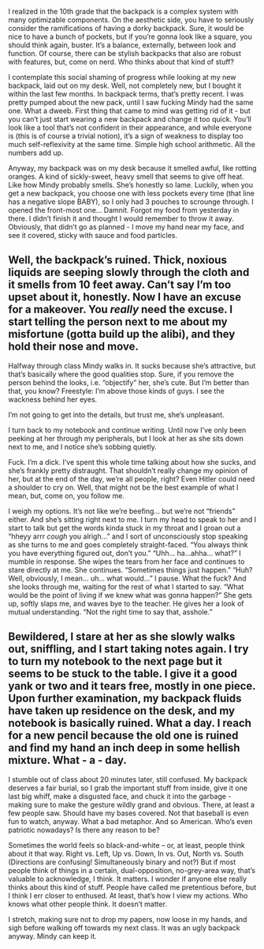 I realized in the 10th grade that the backpack is a complex system with many optimizable components. On the aesthetic side, you have to seriously consider the ramifications of having a dorky backpack. Sure, it would be nice to have a bunch of pockets, but if you’re gonna look like a square, you should think again, buster. It’s a balance, externally, between look and function. Of course, there can be stylish backpacks that also are robust with features, but, come on nerd. Who thinks about that kind of stuff?

I contemplate this social shaming of progress while looking at my new backpack, laid out on my desk. Well, not completely new, but I bought it within the last few months. In backpack terms, that’s pretty recent. I was pretty pumped about the new pack, until I saw fucking Mindy had the same one. What a dweeb. First thing that came to mind was getting rid of it - but you can’t just start wearing a new backpack and change it too quick. You’ll look like a tool that’s not confident in their appearance, and while everyone is (this is of course a trivial notion), it’s a sign of weakness to display too much self-reflexivity at the same time. Simple high school arithmetic. All the numbers add up.

Anyway, my backpack was on my desk because it smelled awful, like rotting oranges. A kind of sickly-sweet, heavy smell that seems to give off heat. Like how Mindy probably smells. She’s honestly so lame. Luckily, when you get a new backpack, you choose one with less pockets every time (that line has a negative slope BABY), so I only had 3 pouches to scrounge through. I opened the front-most one… Damnit. Forgot my food from yesterday in there. I didn’t finish it and thought I would remember to throw it away. Obviously, that didn’t go as planned - I move my hand near my face, and see it covered, sticky with sauce and food particles.

Well, the backpack’s ruined. Thick, noxious liquids are seeping slowly through the cloth and it smells from 10 feet away. Can’t say I’m too upset about it, honestly. Now I have an excuse for a makeover. You *really* need the excuse. I start telling the person next to me about my misfortune (gotta build up the alibi), and they hold their nose and move.
-
Halfway through class Mindy walks in. It sucks because she’s attractive, but that’s basically where the good qualities stop. Sure, if you remove the person behind the looks, i.e. “objectify” her, she’s cute. But I’m better than that, you know? Freestyle:
  I’m above those kinds of guys. 
  I see the wackness behind her eyes.

I’m not going to get into the details, but trust me, she’s unpleasant. 

I turn back to my notebook and continue writing. Until now I’ve only been peeking at her through my peripherals, but I look at her as she sits down next to me, and I notice she’s sobbing quietly.

Fuck. I’m a dick. I’ve spent this whole time talking about how she sucks, and she’s frankly pretty distraught. That shouldn’t really change my opinion of her, but at the end of the day, we’re all people, right? Even Hitler could need a shoulder to cry on. Well, that might not be the best example of what I mean, but, come on, you follow me. 

I weigh my options. It’s not like we’re beefing… but we’re not “friends” either. And she’s sitting right next to me. I turn my head to speak to her and I start to talk but get the words kinda stuck in my throat and I groan out a “hheyy arrr *cough* you alrigh…” and I sort of unconsciously stop speaking as she turns to me and goes completely straight-faced. 
“You always think you have everything figured out, don’t you.”
“Uhh… ha…ahha… what?” I mumble in response. She wipes the tears from her face and continues to stare directly at me.
She continues. “Sometimes things just happen.”
“Huh? Well, obviously, I mean… uh… what would…” 
I pause. What the fuck? And she looks through me, waiting for the rest of what I started to say.
“What would be the point of living if we knew what was gonna happen?”
She gets up, softly slaps me, and waves bye to the teacher. He gives her a look of mutual understanding. “Not the right time to say that, asshole.” 

Bewildered, I stare at her as she slowly walks out, sniffling, and I start taking notes again. I try to turn my notebook to the next page but it seems to be stuck to the table. I give it a good yank or two and it tears free, mostly in one piece. Upon further examination, my backpack fluids have taken up residence on the desk, and my notebook is basically ruined. What a day. I reach for a new pencil because the old one is ruined and find my hand an inch deep in some hellish mixture. What - a - day.
-
I stumble out of class about 20 minutes later, still confused. My backpack deserves a fair burial, so I grab the important stuff from inside, give it one last big whiff, make a disgusted face, and chuck it into the garbage - making sure to make the gesture wildly grand and obvious. There, at least a few people saw. Should have my bases covered. Not that baseball is even fun to watch, anyway. What a bad metaphor. And so American. Who’s even patriotic nowadays? Is there any reason to be? 

Sometimes the world feels so black-and-white – or, at least, people think about it that way. Right vs. Left, Up vs. Down, In vs. Out, North vs. South (Directions are confusing! Simultaneously binary and not?) But if most people think of things in a certain, dual-opposition, no-grey-area way, that’s valuable to acknowledge, I think. It matters. I wonder if anyone else really thinks about this kind of stuff. People have called me pretentious before, but I think I err closer to enthused. At least, that’s how I view my actions. Who knows what other people think. It doesn’t matter. 
	
I stretch, making sure not to drop my papers, now loose in my hands, and sigh before walking off towards my next class. It was an ugly backpack anyway. Mindy can keep it. 

